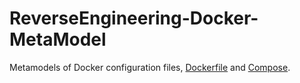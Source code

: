 # ReverseEngineering-Docker-MetaModel
Metamodels of Docker configuration files, [Dockerfile](https://docs.docker.com/engine/reference/builder/) and [Compose](https://docs.docker.com/compose/compose-file/).
